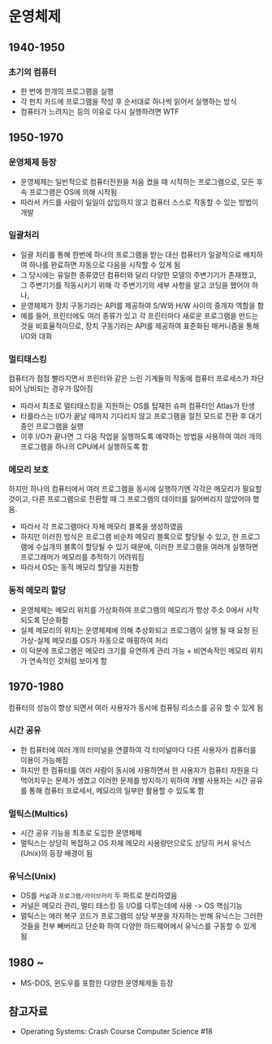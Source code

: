 # 운영체제

## 1940-1950

### 초기의 컴퓨터

* 한 번에 한개의 프로그램을 실행
* 각 펀치 카드에 프로그램을 작성 후 순서대로 하나씩 읽어서 실행하는 방식
* 컴퓨터가 느려지는 등의 이유로 다시 실행하려면 WTF 

## 1950-1970

### 운영체제 등장

* 운영체제는 일반적으로 컴퓨터전원을 처음 켰을 때 시작하는 프로그램으로, 모든 후속 프로그램은 OS에 의해 시작됨
* 따라서 카드를 사람이 일일이 삽입하지 않고 컴퓨터 스스로 작동할 수 있는 방법이 개발

### 일괄처리

* 일괄 처리를 통해 한번에 하나의 프로그램을 받는 대신 컴퓨터가 일괄적으로 배치하여 하나를 완료하면 자동으로 다음을 시작할 수 있게 됨
* 그 당시에는 유일한 종류였던 컴퓨터와 달리 다양한 모델의 주변기기가 존재했고, 그 주변기기를 작동시키기 위해 각 주변기기의 세부 사항을 알고 코딩을 했어야 하나, 
* 운영체제가 장치 구동기라는 API를 제공하여 S/W와 H/W 사이의 중개자 역할을 함
* 예를 들어, 프린터에도 여러 종류가 있고 각 프린터마다 새로운 프로그램을 만드는 것을 비효율적이므로, 장치 구동기라는 API를 제공하여 표준화된 매커니즘을 통해 I/O와 대화

### 멀티태스킹

컴퓨터가 점점 빨라지면서 프린터와 같은 느린 기계들의 작동에 컴퓨터 프로세스가 차단되어 낭비되는 경우가 많아짐
* 따라서 최초로 멀티태스킹을 지원하는 OS를 탑재한 슈퍼 컴퓨터인 Atlas가 탄생
* 타를라스는 I/O가 끝날 때까지 기다리지 않고 프로그램을 절전 모드로 전환 후 대기 중인 프로그램을 실행
* 이후 I/O가 끝나면 그 다음 작업을 실행하도록 예약하는 방법을 사용하여 여러 개의 프로그램을 하나의 CPU에서 실행하도록 함

### 메모리 보호

하지만 하나의 컴퓨터에서 여러 프로그램을 동시에 실행하기엔 각각은 메모리가 필요할 것이고, 다른 프로그램으로 전환할 때 그 프로그램의 데이터를 잃어버리지 않았어야 했음.
* 따라서 각 프로그램마다 자체 메모리 블록을 생성하였음
* 하지만 이러한 방식은 프로그램 비순차 메모리 블록으로 할당될 수 있고, 한 프로그램에 수십개의 블록이 할당될 수 있기 때문에, 이러한 프로그램을 여러개 실행하면 프로그래머가 메모리를 추적하기 어려워짐
* 따라서 OS는 동적 메모리 할당을 지원함

### 동적 메모리 할당

* 운영체제는 메모리 위치를 가상화하여 프로그램의 메모리가 항상 주소 0에서 시작되도록 단순화함
* 실제 메모리의 위치는 운영체제에 의해 추상화되고 프로그램이 실행 될 때 요청 된 가상-실제 메모리를 OS가 자동으로 매핑하여 처리
* 이 덕분에 프로그램은 메모리 크기를 유연하게 관리 가능 + 비연속적인 메모리 위치가 연속적인 것처럼 보이게 함

## 1970-1980

컴퓨터의 성능이 향상 되면서 여러 사용자가 동시에 컴퓨팅 리소스를 공유 할 수 있게 됨

### 시간 공유

* 한 컴퓨터에 여러 개의 터미널을 연결하여 각 터미널마다 다른 사용자가 컴퓨터를 이용이 가능해짐
* 하지만 한 컴퓨터를 여러 사람이 동시에 사용하면서 한 사용자가 컴퓨터 자원을 다 먹어치우는 문제가 생겼고 이러한 문제를 방지하기 위하여 개별 사용자는 시간 공유를 통해 컴퓨터 프로세서, 메모리의 일부만 활용할 수 있도록 함

### 멀틱스(Multics)

* 시간 공유 기능을 최초로 도입한 운영체제
* 멀틱스는 상당히 복잡하고 OS 자체 메모리 사용량만으로도 상당히 커서 유닉스(Unix)의 등장 배경이 됨

### 유닉스(Unix)

* OS를 ```커널```과 ```프로그램/라이브러리``` 두 파트로 분리하였음
* 커널은 메모리 관리, 멀티 태스킹 등 I/O를 다루는데에 사용 -> OS 핵심기능
* 멀틱스는 에러 복구 코드가 프로그램의 상당 부분을 차지하는 반해 유닉스는 그러한 것들을 전부 빼버리고 단순화 하여 다양한 하드웨어에서 유닉스를 구동할 수 있게 됨

## 1980 ~

* MS-DOS, 윈도우를 포함한 다양한 운영체제들 등장

## 참고자료
* Operating Systems: Crash Course Computer Science #18
